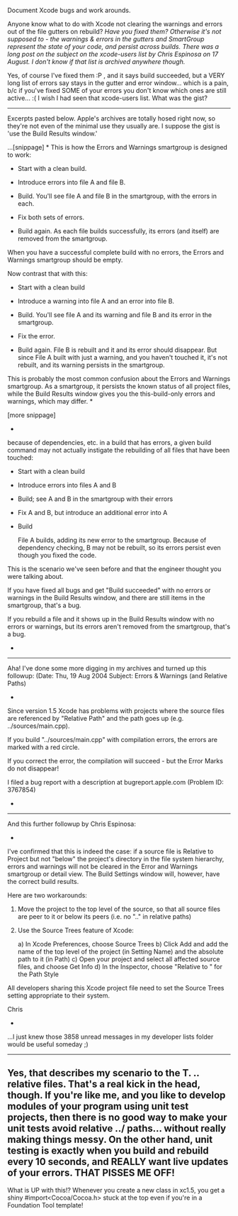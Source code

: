 Document Xcode bugs and work arounds.

Anyone know what to do with Xcode not clearing the warnings and errors out of the file gutters on rebuild? *Have you fixed them? Otherwise it's not supposed to - the warnings & errors in the gutters and SmartGroup represent the state of your code, and persist across builds. There was a long post on the subject on the xcode-users list by Chris Espinosa on 17 August. I don't know if that list is archived anywhere though.*

Yes, of course I've fixed them :P , and it says build succeeded, but a VERY long list of errors say stays in the gutter and error window... which is a pain, b/c if you've fixed SOME of your errors you don't know which ones are still active... :( I wish I had seen that xcode-users list.  What was the gist?

----

Excerpts pasted below. Apple's archives are totally hosed right now, so they're not even of the minimal use they usually are. I suppose the gist is 'use the Build Results window.'

...[snippage]
*
This is how the Errors and Warnings smartgroup is designed to work:

- Start with a clean build.

- Introduce errors into file A and file B.

- Build.
    You'll see file A and file B in the smartgroup, with the errors in 
each.

- Fix both sets of errors.

- Build again.
    As each file builds successfully, its errors (and itself) are 
removed from the smartgroup.

When you have a successful complete build with no errors, the Errors 
and Warnings smartgroup should be empty.

Now contrast that with this:

- Start with a clean build

- Introduce a warning into file A and an error into file B.

- Build.
   You'll see file A and its warning and file B and its error in the 
smartgroup.

- Fix the error.

- Build again.
   File B is rebuilt and it and its error should disappear.  But since 
File A built with just a warning, and you haven't touched it, it's not 
rebuilt, and its warning persists in the smartgroup.

This is probably the most common confusion about the Errors and 
Warnings smartgroup.  As a smartgroup, it persists the known status of 
all project files, while the Build Results window gives you the 
this-build-only errors and warnings, which may differ.
*

[more snippage]

*

because of dependencies, etc. in a 
build that has errors, a given build command may not actually instigate 
the rebuilding of all files that have been touched:

- Start with a clean build

- Introduce errors into files A and B

- Build; see A and B in the smartgroup with their errors

- Fix A and B, but introduce an additional error into A

- Build

   File A builds, adding its new error to the smartgroup.  Because of 
dependency checking, B may not be rebuilt, so its errors persist even 
though you fixed the code.

This is the scenario we've seen before and that the engineer thought 
you were talking about.

If you have fixed all bugs and get "Build succeeded" with no errors or 
warnings in the Build Results window, and there are still items in the 
smartgroup, that's a bug.

If you rebuild a file and it shows up in the Build Results window with 
no errors or warnings, but its errors aren't removed from the 
smartgroup, that's a bug.

*

----

Aha! I've done some more digging in my archives and turned up this followup: (Date: Thu, 19 Aug 2004 Subject: Errors & Warnings (and Relative Paths)

*

Since version 1.5 Xcode has problems with projects where the source 
files are referenced by "Relative Path" and the path goes up (e.g. 
../sources/main.cpp).

If you build "../sources/main.cpp" with compilation errors, the errors 
are marked with a red circle.

If you correct the error, the compilation will succeed - but the Error 
Marks do not disappear!


I filed a bug report with a description at bugreport.apple.com (Problem 
ID:  3767854)

*

----

And this further followup by Chris Espinosa:

*

I've confirmed that this is indeed the case: if a source file is 
Relative to Project but not "below" the project's directory in the file 
system hierarchy, errors and warnings will not be cleared in the Error 
and Warnings smartgroup or detail view.  The Build Settings window 
will, however, have the correct build results.

Here are two workarounds:

1) Move the project to the top level of the source, so that all source 
files are peer to it or below its peers (i.e. no ".." in relative 
paths)
2) Use the Source Trees feature of Xcode:

   a) In Xcode Preferences, choose Source Trees
   b) Click Add and add the name of the top level of the project (in 
Setting Name) and the absolute path to it (in Path)
   c) Open your project and select all affected source files, and choose 
Get Info
   d) In the Inspector, choose "Relative to <your Source Tree Setting 
Name>" for the Path Style

All developers sharing this Xcode project file need to set the Source 
Trees setting appropriate to their system.

Chris

*

...I just knew those 3858 unread messages in my developer lists folder would be useful someday ;)

----
Yes, that describes my scenario to the T. .. relative files.  That's a real kick in the head, though.  If you're like me, and you like to develop modules of your program using unit test projects, then there is no good way to make your unit tests avoid relative ../ paths... without really making things messy.  On the other hand, unit testing is exactly when you build and rebuild every 10 seconds, and REALLY want live updates of your errors.  THAT PISSES ME OFF!
----
What is UP with this!?  Whenever you create a new class in xc1.5, you get a shiny #import<Cocoa/Cocoa.h> stuck at the top even if you're in a Foundation Tool template!

